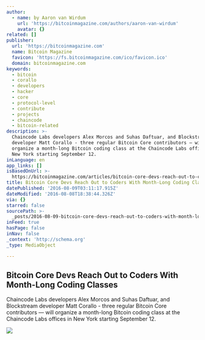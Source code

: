 ```yaml
---
author:
  - name: by Aaron van Wirdum
    url: 'https://bitcoinmagazine.com/authors/aaron-van-wirdum'
    avatar: {}
related: []
publisher:
  url: 'https://bitcoinmagazine.com'
  name: Bitcoin Magazine
  favicon: 'https://fs.bitcoinmagazine.com/ico/favicon.ico'
  domain: bitcoinmagazine.com
keywords:
  - bitcoin
  - corallo
  - developers
  - hacker
  - core
  - protocol-level
  - contribute
  - projects
  - chaincode
  - bitcoin-related
description: >-
  Chaincode Labs developers Alex Morcos and Suhas Daftuar, and Blockstream
  developer Matt Corallo - three regular Bitcoin Core contributors ― will
  organize a month-long Bitcoin coding class at the Chaincode Labs offices in
  New York starting September 12.
inLanguage: en
app_links: []
isBasedOnUrl: >-
  https://bitcoinmagazine.com/articles/bitcoin-core-devs-reach-out-to-coders-with-month-long-coding-classes-1470675341
title: Bitcoin Core Devs Reach Out to Coders With Month-Long Coding Classes
datePublished: '2016-08-09T03:11:17.915Z'
dateModified: '2016-08-08T18:38:44.326Z'
via: {}
starred: false
sourcePath: >-
  _posts/2016-08-09-bitcoin-core-devs-reach-out-to-coders-with-month-long-coding.md
inFeed: true
hasPage: false
inNav: false
_context: 'http://schema.org'
_type: MediaObject

---
```

<article style=""><h1>Bitcoin Core Devs Reach Out to Coders With Month-Long Coding Classes</h1><p>Chaincode Labs developers Alex Morcos and Suhas Daftuar, and Blockstream developer Matt Corallo - three regular Bitcoin Core contributors ― will organize a month-long Bitcoin coding class at the Chaincode Labs offices in New York starting September 12.</p><img src="https://fs.bitcoinmagazine.com/img/articles/bitcoin-core-devs-reach-out-to-coders-with-month-long-coding-classes.jpg" /></article>